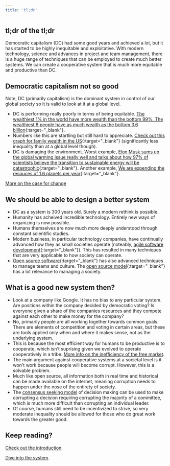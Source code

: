 ```yaml
---
title: 'tl;dr'
---
```


## tl;dr of the tl;dr

Democratic capitalism (DC) had some good years and achieved a lot, but it has started to be highly inequitable and exploitative. With modern technology, science and advances in project and team management, there is a huge range of techniques that can be employed to create much better systems. We can create a cooperative system that is much more equitable and productive than DC.

## Democratic capitalism not so good

Note, DC (primarily capitalism) is the dominant system in control of our global society so it is valid to look at it at a global level.

* DC is performing really poorly in terms of being equitable. [The wealthiest 1% in the world have more wealth than the bottom 99%. The wealthiest 8 people have as much wealth as the bottom 3.6 billion](https://www.oxfam.org/en/pressroom/pressreleases/2017-01-16/just-8-men-own-same-wealth-half-world){:target="_blank"}.
* Numbers like this are startling but still hard to appreciate. [Check out this graph for family wealth in the US](https://www.cbo.gov/publication/51846){:target="_blank"} (significantly less inequality than at a global level though).
* DC is damaging the environment. Worst example, [Elon Musk sums up the global warming issue really well and talks about how 97% of scientists believe the transition to sustainable energy will be catastrophic](https://www.youtube.com/watch?v=xKCuDxpccYM){:target="_blank"}. Another example, [We are expending the resouces of 1.6 planets per year](http://www.footprintnetwork.org/en/index.php/GFN/page/world_footprint/){:target="_blank"}.

[More on the case for change](https://opensocialism.com/why-create-a-new-system)

## We should be able to design a better system

* DC as a system is 300 years old. Surely a modern rethink is possible.
* Humanity has acheived incredible technology. Entirely new ways of organizing is now possible.
* Humans themselves are now much more deeply understood through constant scientific studies.
* Modern business, in particular technology companies, have continually advanced how they as small societies operate (noteably, [agile software development](https://en.wikipedia.org/wiki/Agile_software_development){:target="_blank"}). This has resulted in many techniques that are very applicable to how society can operate.
* [Open source software](https://en.wikipedia.org/wiki/Open-source_software){:target="_blank"} has also advanced techniques to manage teams and culture. The [open source model](https://en.wikipedia.org/wiki/Open-source_model){:target="_blank"} has a lot relevance to managing a society.

## What is a good new system then?

* Look at a company like Google. It has no bias to any particular system. Are positions within the company decided by democratic voting? Is everyone given a share of the companies resources and they compete against each other to make money for the company?
* No, primarily people are all working together towards common goals. There are elements of competition and voting in certain areas, but these are tools applied only when and where it makes sense, not as the underlying system.
* This is because the most efficient way for humans to be productive is to cooperate, which isn't suprising given we evolved to operate cooperatively in a tribe. [More info on the inefficiency of the free market](https://opensocialism.com/open-socialism/arguments/the-free-market-is-inefficient).
* The main argument against cooperative systems at a societal level is it won't work because people will become corrupt. However, this is a solvable problem.
* Much like open source, all information both in real time and historical can be made available on the internet, meaning corruption needs to happen under the nose of the entirety of society.
* The [consensus seeking model](https://en.wikipedia.org/wiki/Consensus-seeking_decision-making) of decision making can be used to make corrupting a decision requiring corrupting the majority of a committee, which is much more difficult than corrupting an individual leader.
* Of course, humans still need to be incentivized to strive, so very moderate inequality should be allowed for those who do great work towards the greater good.

## Keep reading?

[Check out the introduction](/introduction).

[Dive into the system](/open-socialism).

